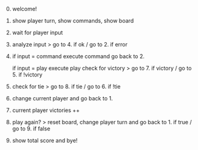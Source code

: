 0. welcome!

1. show player turn, show commands, show board

2. wait for player input

3. analyze input > go to 4. if ok / go to 2. if error

4. if input = command
     execute command
     go back to 2.

   if input = play
     execute play
     check for victory > go to 7. if victory / go to 5. if !victory

5. check for tie > go to 8. if tie / go to 6. if !tie

6. change current player and go back to 1.

7. current player victories ++

8. play again? > reset board, change player turn and go back to 1. if true / go to 9. if false

9. show total score and bye!
